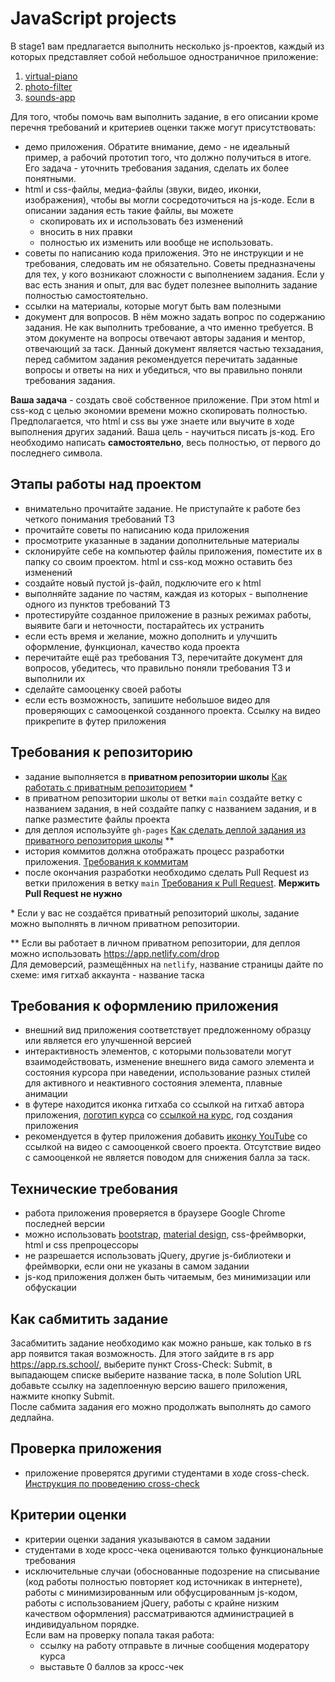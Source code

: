 # JavaScript projects

В stage1 вам предлагается выполнить несколько js-проектов, каждый из которых представляет собой небольшое одностраничное приложение:
1. [virtual-piano](stage1/tasks/virtual-piano.md) 
2. [photo-filter](stage1/tasks/photo-filter.md)
3. [sounds-app](stage1/tasks/sounds-app.md)

Для того, чтобы помочь вам выполнить задание, в его описании кроме перечня требований и критериев оценки также могут присутствовать:
- демо приложения. Обратите внимание, демо - не идеальный пример, а рабочий прототип того, что должно получиться в итоге. Его задача - уточнить требования задания, сделать их более понятными. 
- html и css-файлы, медиа-файлы (звуки, видео, иконки, изображения), чтобы вы могли сосредоточиться на js-коде. Если в описании задания есть такие файлы, вы можете
  - скопировать их и использовать без изменений
  - вносить в них правки 
  - полностью их изменить или вообще не использовать.
- советы по написанию кода приложения. Это не инструкции и не требования, следовать им не обязательно. Советы предназначены для тех, у кого возникают сложности с выполнением задания. Если у вас есть знания и опыт, для вас будет полезнее выполнить задание полностью самостоятельно.
- ссылки на материалы, которые могут быть вам полезными
- документ для вопросов. В нём можно задать вопрос по содержанию задания. Не как выполнить требование, а что именно требуется. В этом документе на вопросы отвечают авторы задания и ментор, отвечающий за таск. Данный документ является частью техзадания, перед сабмитом задания рекомендуется перечитать заданные вопросы и ответы на них и убедиться, что вы правильно поняли требования задания. 

**Ваша задача** - создать своё собственное приложение. При этом html и css-код с целью экономии времени можно скопировать полностью. Предполагается, что html и css вы уже знаете или выучите в ходе выполнения других заданий. Ваша цель - научиться писать js-код. Его необходимо написать **самостоятельно**, весь полностью, от первого до последнего символа.

## Этапы работы над проектом
- внимательно прочитайте задание. Не приступайте к работе без четкого понимания требований ТЗ
- прочитайте советы по написанию кода приложения
- просмотрите указанные в задании дополнительные материалы
- склонируйте себе на компьютер файлы приложения, поместите их в папку со своим проектом. html и css-код можно оставить без изменений
- создайте новый пустой js-файл, подключите его к html
- выполняйте задание по частям, каждая из которых - выполнение одного из пунктов требований ТЗ
- протестируйте созданное приложение в разных режимах работы, выявите баги и неточности, постарайтесь их устранить
- если есть время и желание, можно дополнить и улучшить оформление, функционал, качество кода проекта
- перечитайте ещё раз требования ТЗ, перечитайте документ для вопросов, убедитесь, что правильно поняли требования ТЗ и выполнили их
- сделайте самооценку своей работы
- если есть возможность, запишите небольшое видео для проверяющих с самооценкой созданного проекта. Ссылку на видео прикрепите в футер приложения

## Требования к репозиторию
- задание выполняется в **приватном репозитории школы** [Как работать с приватным репозиторием](https://docs.rs.school/#/private-repository?id=Как-работать-с-приватным-репозиторием) \*
- в приватном репозитории школы от ветки `main` создайте ветку с названием задания, в ней создайте папку с названием задания, и в папке разместите файлы проекта
- для деплоя используйте `gh-pages` [Как сделать деплой задания из приватного репозитория школы](https://docs.rs.school/#/private-repository?id=Как-сделать-деплой-задания-из-приватного-репозитория-школы) \**
- история коммитов должна отображать процесс разработки приложения. [Требования к коммитам](https://docs.rs.school/#/git-convention?id=Требования-к-именам-коммитов)
- после окончания разработки необходимо сделать Pull Request из ветки приложения в ветку `main` [Требования к Pull Request](https://docs.rs.school/#/pull-request-review-process?id=Требования-к-pull-request-pr). **Мержить Pull Request не нужно**

\* Если у вас не создаётся приватный репозиторий школы, задание можно выполнять в личном приватном репозитории.

\** Если вы работает в личном приватном репозитории, для деплоя можно использовать https://app.netlify.com/drop  
Для демоверсий, размещённых на `netlify`, название страницы дайте по схеме: имя гитхаб аккаунта - название таска

## Требования к оформлению приложения
- внешний вид приложения соответствует предложенному образцу или является его улучшенной версией
- интерактивность элементов, с которыми пользователи могут взаимодействовать, изменение внешнего вида самого элемента и состояния курсора при наведении, использование разных стилей для активного и неактивного состояния элемента, плавные анимации
- в футере находится иконка гитхаба со ссылкой на гитхаб автора приложения, [логотип курса](https://rs.school/images/rs_school_js.svg) со [ссылкой на курс](https://rs.school/js/), год создания приложения
- рекомендуется в футер приложения добавить [иконку YouTube](https://upload.wikimedia.org/wikipedia/commons/0/09/YouTube_full-color_icon_%282017%29.svg) со ссылкой на видео с самооценкой своего проекта. Отсутствие видео с самооценкой не является поводом для снижения балла за таск.

## Технические требования
- работа приложения проверяется в браузере Google Chrome последней версии
- можно использовать [bootstrap](https://getbootstrap.com/), [material design](https://material.io/), css-фреймворки, html и css препроцессоры
- не разрешается использовать jQuery, другие js-библиотеки и фреймворки, если они не указаны в самом задании
- js-код приложения должен быть читаемым, без минимизации или обфускации

## Как сабмитить задание
Засабмитить задание необходимо как можно раньше, как только в rs app появится такая возможность. Для этого зайдите в rs app https://app.rs.school/, выберите пункт Cross-Check: Submit, в выпадающем списке выберите название таска, в поле Solution URL добавьте ссылку на задеплоенную версию вашего приложения, нажмите кнопку Submit.   
После сабмита задания его можно продолжать выполнять до самого дедлайна.

## Проверка приложения
- приложение проверятся другими студентами в ходе cross-check. [Инструкция по проведению cross-check](https://docs.rs.school/#/cross-check-flow)

## Критерии оценки
- критерии оценки задания указываются в самом задании
- студентами в ходе кросс-чека оцениваются только функциональные требования
- исключительные случаи (обоснованные подозрение на списывание (код работы полностью повторяет код источникак в интернете), работы с минимизированным или обфусцированным js-кодом, работы с использованием jQuery, работы с крайне низким качеством оформления) рассматриваются администрацией в индивидуальном порядке.  
Если вам на проверку попала такая работа:
  - ссылку на работу отправьте в личные сообщения модератору курса
  - выставьте 0 баллов за кросс-чек 
